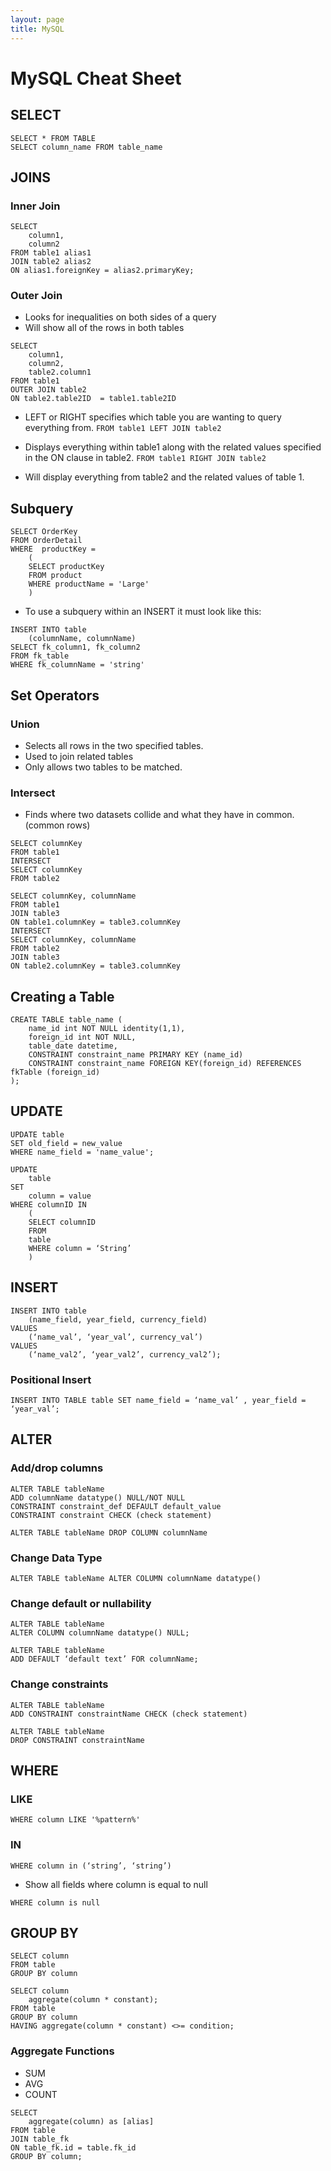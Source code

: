 ```yaml
---
layout: page
title: MySQL
---
```


# MySQL Cheat Sheet

## SELECT
```mysql
SELECT * FROM TABLE
SELECT column_name FROM table_name
```

## JOINS
### Inner Join
```
SELECT 
    column1,
    column2
FROM table1 alias1
JOIN table2 alias2
ON alias1.foreignKey = alias2.primaryKey;
```

### Outer Join

* Looks for inequalities on both sides of a query
* Will show all of the rows in both tables

```
SELECT
    column1,
    column2,
    table2.column1
FROM table1
OUTER JOIN table2
ON table2.table2ID  = table1.table2ID
```

* LEFT or RIGHT specifies which table you are wanting to query everything from.
`FROM table1 LEFT JOIN table2`

* Displays everything within table1 along with the related values specified in the ON clause in table2.
`FROM table1 RIGHT JOIN table2`

* Will display everything from table2 and the related values of table 1.

## Subquery
```
SELECT OrderKey
FROM OrderDetail
WHERE  productKey = 
    (
    SELECT productKey 
    FROM product 
    WHERE productName = 'Large'
    )
```
* To use a subquery within an INSERT it must look like this:
```
INSERT INTO table
    (columnName, columnName)
SELECT fk_column1, fk_column2
FROM fk_table
WHERE fk_columnName = 'string'
```

## Set Operators
### Union
* Selects all rows in the two specified tables.
* Used to join related tables
* Only allows two tables to be matched. 

### Intersect
* Finds where two datasets collide and what they have in common. (common rows)
```
SELECT columnKey
FROM table1
INTERSECT
SELECT columnKey
FROM table2
```
```
SELECT columnKey, columnName
FROM table1
JOIN table3
ON table1.columnKey = table3.columnKey
INTERSECT
SELECT columnKey, columnName
FROM table2
JOIN table3
ON table2.columnKey = table3.columnKey
```

## Creating a Table
```
CREATE TABLE table_name (
    name_id int NOT NULL identity(1,1), 
    foreign_id int NOT NULL,
    table_date datetime, 
    CONSTRAINT constraint_name PRIMARY KEY (name_id)
    CONSTRAINT constraint_name FOREIGN KEY(foreign_id) REFERENCES fkTable (foreign_id)
);
```

## UPDATE
```
UPDATE table
SET old_field = new_value
WHERE name_field = 'name_value';
```
```
UPDATE
    table
SET
    column = value
WHERE columnID IN 
    (
    SELECT columnID
    FROM
    table
    WHERE column = ‘String’
    )
```

## INSERT
```
INSERT INTO table
    (name_field, year_field, currency_field)
VALUES
    (‘name_val’, ‘year_val’, currency_val’)
VALUES
    (‘name_val2’, ‘year_val2’, currency_val2’);
```

### Positional Insert
```
INSERT INTO TABLE table SET name_field = ‘name_val’ , year_field = ‘year_val’;
```

## ALTER
### Add/drop columns
```
ALTER TABLE tableName
ADD columnName datatype() NULL/NOT NULL
CONSTRAINT constraint_def DEFAULT default_value 
CONSTRAINT constraint CHECK (check statement)

ALTER TABLE tableName DROP COLUMN columnName
```

### Change Data Type
```
ALTER TABLE tableName ALTER COLUMN columnName datatype()
```

### Change default or nullability
```
ALTER TABLE tableName
ALTER COLUMN columnName datatype() NULL;

ALTER TABLE tableName
ADD DEFAULT ‘default text’ FOR columnName;
```

### Change constraints
```
ALTER TABLE tableName
ADD CONSTRAINT constraintName CHECK (check statement)

ALTER TABLE tableName
DROP CONSTRAINT constraintName
```

## WHERE
### LIKE
```
WHERE column LIKE '%pattern%'
```

### IN
```
WHERE column in (‘string’, ‘string’)
```

* Show all fields where column is equal to null
```
WHERE column is null
```

## GROUP BY
```
SELECT column
FROM table
GROUP BY column
```

```
SELECT column
	aggregate(column * constant);
FROM table
GROUP BY column
HAVING aggregate(column * constant) <>= condition;
```

### Aggregate Functions
* SUM
* AVG
* COUNT
```
SELECT 
	aggregate(column) as [alias]
FROM table
JOIN table_fk
ON table_fk.id = table.fk_id
GROUP BY column;
```